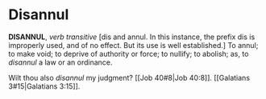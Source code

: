 # Disannul

**DISANNUL**, _verb transitive_ \[dis and annul. In this instance, the prefix dis is improperly used, and of no effect. But its use is well established.\] To annul; to make void; to deprive of authority or force; to nullify; to abolish; as, to _disannul_ a law or an ordinance.

Wilt thou also _disannul_ my judgment? [[Job 40#8|Job 40:8]]. [[Galatians 3#15|Galatians 3:15]].